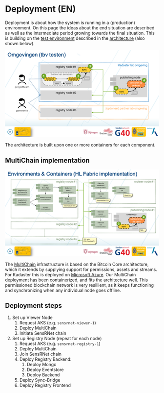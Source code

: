 # Deployment (EN)

Deployment is about how the system is running in a (production) environment.
On this page the ideas about the end situation are described as well as the intermediate period growing towards the final situation.
This is building on the [test environment](Architecture.md#test-environments) described in the [architecture](Architecture.md) (also shown below).

![SensRNet Test Environments](../images/SensRNet-TestEnvs.png)

The architecture is built upon one or more containers for each component.

## MultiChain implementation

![SensRNet Environments & Containers](../images/SensRNet-EnvsAndContainers.png)

The [MultiChain](SyncMultiChainEN.md) infrastructure is based on the Bitcoin Core architecture, which it extends by supplying support for permissions, assets and streams.
For Kadaster this is deployed on [Microsoft Azure](https://azure.microsoft.com/en-us/overview/).
Our MultiChain deployment has been containerized, and fits the architecture well.
This permissioned blockchain network is very resillient, as it keeps functioning and synchronizing when any individual node goes offline.

## Deployment steps

1. Set up Viewer Node
   1. Request AKS (e.g. `sensrnet-viewer-1`)
   1. Deploy MultiChain
   1. Initiate SensRNet chain
1. Set up Registry Node (repeat for each node)
   1. Request AKS (e.g. `sensrnet-registry-1`)
   1. Deploy MultiChain
   1. Join SensRNet chain
   1. Deploy Registry Backend:
      1. Deploy Mongo
      1. Deploy Eventstore
      1. Deploy Backend
   1. Deploy Sync-Bridge
   1. Deploy Registry Frontend
